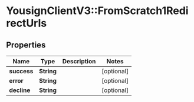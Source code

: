 # YousignClientV3::FromScratch1RedirectUrls

## Properties
Name | Type | Description | Notes
------------ | ------------- | ------------- | -------------
**success** | **String** |  | [optional] 
**error** | **String** |  | [optional] 
**decline** | **String** |  | [optional] 

